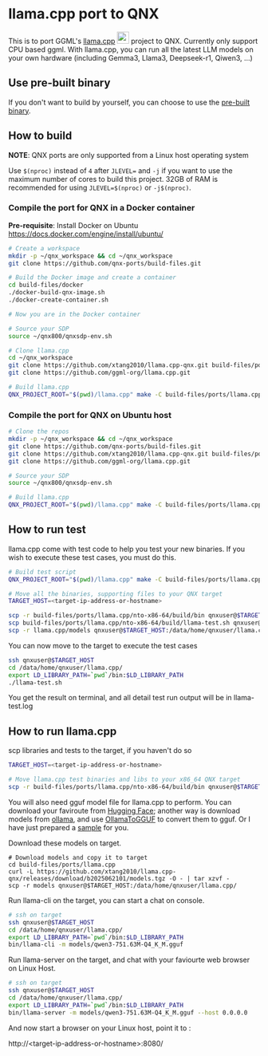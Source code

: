 # llama.cpp port to QNX

This is to port GGML's [llama.cpp](https://github.com/ggml-org/llama.cpp) <img src="https://avatars.githubusercontent.com/u/134263123?s=48&v=4" width=24 /> project to QNX. Currently only support CPU based ggml. With llama.cpp, you can run all the latest LLM models on your own hardware (including Gemma3, Llama3, Deepseek-r1, Qiwen3, ...)

## Use pre-built binary

If you don't want to build by yourself, you can choose to use the [pre-built binary](https://github.com/xtang2010/llama.cpp-qnx/releases). 

## How to build

**NOTE**: QNX ports are only supported from a Linux host operating system

Use `$(nproc)` instead of `4` after `JLEVEL=` and `-j` if you want to use the maximum number of cores to build this project.
32GB of RAM is recommended for using `JLEVEL=$(nproc)` or `-j$(nproc)`.

### Compile the port for QNX in a Docker container

**Pre-requisite**: Install Docker on Ubuntu https://docs.docker.com/engine/install/ubuntu/
```bash
# Create a workspace
mkdir -p ~/qnx_workspace && cd ~/qnx_workspace
git clone https://github.com/qnx-ports/build-files.git

# Build the Docker image and create a container
cd build-files/docker
./docker-build-qnx-image.sh
./docker-create-container.sh

# Now you are in the Docker container

# Source your SDP
source ~/qnx800/qnxsdp-env.sh

# Clone llama.cpp
cd ~/qnx_workspace
git clone https://github.com/xtang2010/llama.cpp-qnx.git build-files/ports/llama.cpp
git clone https://github.com/ggml-org/llama.cpp.git

# Build llama.cpp
QNX_PROJECT_ROOT="$(pwd)/llama.cpp" make -C build-files/ports/llama.cpp -j4
```

### Compile the port for QNX on Ubuntu host
```bash
# Clone the repos
mkdir -p ~/qnx_workspace && cd ~/qnx_workspace
git clone https://github.com/qnx-ports/build-files.git
git clone https://github.com/xtang2010/llama.cpp-qnx.git build-files/ports/llama.cpp
git clone https://github.com/ggml-org/llama.cpp.git

# Source your SDP
source ~/qnx800/qnxsdp-env.sh

# Build llama.cpp
QNX_PROJECT_ROOT="$(pwd)/llama.cpp" make -C build-files/ports/llama.cpp -j4
```

## How to run test

llama.cpp come with test code to help you test your new binaries. If you wish to execute these test cases, you must do this.
```bash
# Build test script
QNX_PROJECT_ROOT="$(pwd)/llama.cpp" make -C build-files/ports/llama.cpp -j4 test

# Move all the binaries, supporting files to your QNX target
TARGET_HOST=<target-ip-address-or-hostname>

scp -r build-files/ports/llama.cpp/nto-x86-64/build/bin qnxuser@$TARGET_HOST:/data/home/qnxuser/llama.cpp/
scp build-files/ports/llama.cpp/nto-x86-64/build/llama-test.sh qnxuser@$TARGET_HOST:/data/home/qnxuser/llama.cpp/
scp -r llama.cpp/models qnxuser@$TARGET_HOST:/data/home/qnxuser/llama.cpp/
```
You can now move to the target to execute the test cases
```bash
ssh qnxuser@$TARGET_HOST
cd /data/home/qnxuser/llama.cpp/
export LD_LIBRARY_PATH=`pwd`/bin:$LD_LIBRARY_PATH
./llama-test.sh
```
You get the result on terminal, and all detail test run output will be in llama-test.log

## How to run llama.cpp

scp libraries and tests to the target, if you haven't do so
```bash
TARGET_HOST=<target-ip-address-or-hostname>

# Move llama.cpp test binaries and libs to your x86_64 QNX target
scp -r build-files/ports/llama.cpp/nto-x86-64/build/bin qnxuser@$TARGET_HOST:/data/home/qnxuser/llama.cpp/
```
You will also need gguf model file for llama.cpp to perform. You can download your faviroute from [Hugging Face](https://huggingface.co/); another way is download models from [ollama](https://ollama.com/library), and use [OllamaToGGUF](https://github.com/xtang2010/OllamaToGGUF) to convert them to gguf. Or I have just prepared a [sample]([https://github.com/xtang2010/release/models.tgz](https://github.com/xtang2010/llama.cpp-qnx/releases/download/b2025062101/models.tgz)) for you.

Download these models on target.
```base
# Download models and copy it to target
cd build-files/ports/llama.cpp
curl -L https://github.com/xtang2010/llama.cpp-qnx/releases/download/b2025062101/models.tgz -O - | tar xzvf -
scp -r models qnxuser@$TARGET_HOST:/data/home/qnxuser/llama.cpp/
```

Run llama-cli on the target, you can start a chat on console.
```bash
# ssh on target
ssh qnxuser@$TARGET_HOST
cd /data/home/qnxuser/llama.cpp/
export LD_LIBRARY_PATH=`pwd`/bin:$LD_LIBRARY_PATH
bin/llama-cli -m models/qwen3-751.63M-Q4_K_M.gguf 
```
Run llama-server on the target, and chat with your faviourte web browser on Linux Host.
```bash
# ssh on target
ssh qnxuser@$TARGET_HOST
cd /data/home/qnxuser/llama.cpp/
export LD_LIBRARY_PATH=`pwd`/bin:$LD_LIBRARY_PATH
bin/llama-server -m models/qwen3-751.63M-Q4_K_M.gguf --host 0.0.0.0 
```
And now start a browser on your Linux host, point it to :

http://\<target-ip-address-or-hostname\>:8080/

